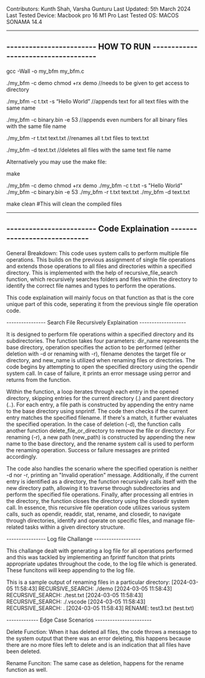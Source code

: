 Contributors: Kunth Shah, Varsha Gunturu
Last Updated: 5th March 2024
Last Tested Device: Macbook pro 16 M1 Pro 
Last Tested OS: MACOS SONAMA 14.4

------------------------------------------------------------------------  
------------------------ HOW TO RUN ------------------------------------
------------------------------------------------------------------------

gcc -Wall -o my_bfm my_bfm.c

./my_bfm -c demo
chmod +rx demo //needs to be given to get access to directory

./my_bfm -c t.txt -s “Hello World” //appends text for all text files with the same name

./my_bfm -c binary.bin -e 53 //appends even numbers for all binary files with the same file name

./my_bfm -r t.txt text.txt  //renames all t.txt files to text.txt

./my_bfm -d text.txt  //deletes all files with the same text file name


Alternatively you may use the make file: 

make

./my_bfm -c demo
chmod +rx demo
./my_bfm -c t.txt -s "Hello World"
./my_bfm -c binary.bin -e 53
./my_bfm -r t.txt text.txt
./my_bfm -d text.txt

make clean       #This will clean the compiled files

------------------------------------------------------------------------  
------------------------ Code Explaination -----------------------------
------------------------------------------------------------------------

General Breakdown: 
This code uses system calls to perform multiple file operations. This builds on the previous assignment of single file operations and extends those operations to all files and directories within a specified directory. 
This is implemented with the help of recursive_file_search function, which recursively searches folders and files within the directory to identify the correct file names and types to perform the operations. 

This code explaination will mainly focus on that function as that is the core unique part of this code, seperating it from the previous single file operation code. 

---------------- Search File Recursively Explaination -------------------

It is designed to perform file operations within a specified directory and its subdirectories. The function takes four parameters: dir_name represents the base directory, operation specifies the action to be performed (either deletion with -d or renaming with -r), filename denotes the target file or directory, and new_name is utilized when renaming files or directories. The code begins by attempting to open the specified directory using the opendir system call. In case of failure, it prints an error message using perror and returns from the function.

Within the function, a loop iterates through each entry in the opened directory, skipping entries for the current directory (.) and parent directory (..). For each entry, a file path is constructed by appending the entry name to the base directory using snprintf. The code then checks if the current entry matches the specified filename. If there's a match, it further evaluates the specified operation. In the case of deletion (-d), the function calls another function delete_file_or_directory to remove the file or directory. For renaming (-r), a new path (new_path) is constructed by appending the new name to the base directory, and the rename system call is used to perform the renaming operation. Success or failure messages are printed accordingly.

The code also handles the scenario where the specified operation is neither -d nor -r, printing an "Invalid operation" message. Additionally, if the current entry is identified as a directory, the function recursively calls itself with the new directory path, allowing it to traverse through subdirectories and perform the specified file operations. Finally, after processing all entries in the directory, the function closes the directory using the closedir system call. In essence, this recursive file operation code utilizes various system calls, such as opendir, readdir, stat, rename, and closedir, to navigate through directories, identify and operate on specific files, and manage file-related tasks within a given directory structure.

---------------- Log file Challange -------------------

This challange dealt with generating a log file for all operations performed and this was tackled by implementing an fprintf funciton that prints appropriate updates throughout the code, to the log file which is generated. These funcitons will keep appending to the log file. 

This is a sample output of renaming files in a particular directory: 
[2024-03-05 11:58:43] RECURSIVE_SEARCH: ./demo
[2024-03-05 11:58:43] RECURSIVE_SEARCH: ./test.txt
[2024-03-05 11:58:43] RECURSIVE_SEARCH: ./.vscode
[2024-03-05 11:58:43] RECURSIVE_SEARCH: .
[2024-03-05 11:58:43] RENAME: test3.txt (test.txt)


------------- Edge Case Scenarios -----------------------

Delete Function:
When it has deleted all files, the code throws a message to the system output that there was an error deleting, this happens because there are no more files left to delete and is an indication that all files have been deleted. 

Rename Funciton: 
The same case as deletion, happens for the rename function as well. 
